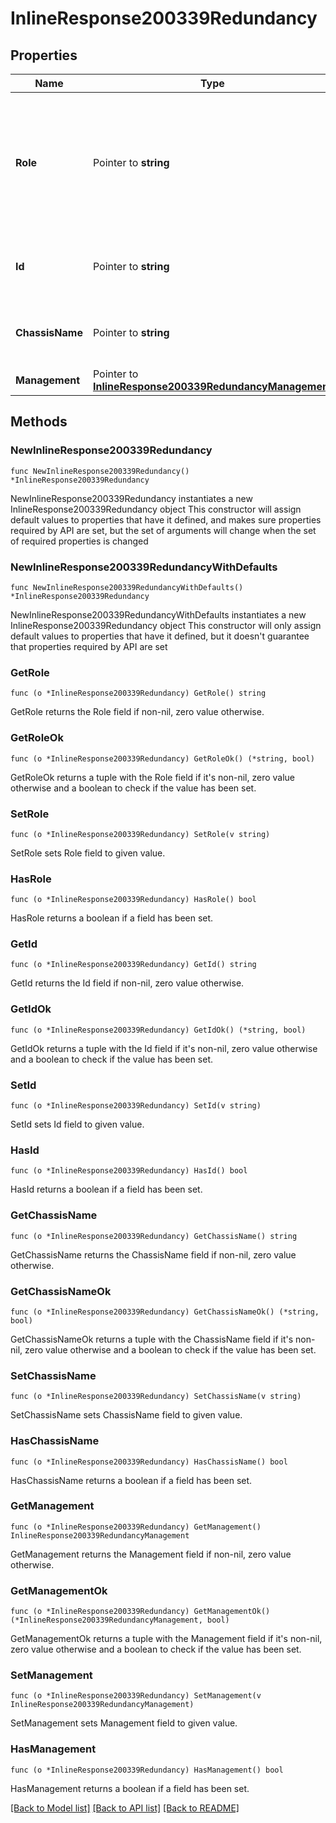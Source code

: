 # InlineResponse200339Redundancy

## Properties

Name | Type | Description | Notes
------------ | ------------- | ------------- | -------------
**Role** | Pointer to **string** | Wireless LAN controller role(Active, Active recovery, Standby hot, Standby recovery and Offline) | [optional] 
**Id** | Pointer to **string** | Wireless LAN controller redundancy ID | [optional] 
**ChassisName** | Pointer to **string** | Wireless LAN controller chassis name | [optional] 
**Management** | Pointer to [**InlineResponse200339RedundancyManagement**](InlineResponse200339RedundancyManagement.md) |  | [optional] 

## Methods

### NewInlineResponse200339Redundancy

`func NewInlineResponse200339Redundancy() *InlineResponse200339Redundancy`

NewInlineResponse200339Redundancy instantiates a new InlineResponse200339Redundancy object
This constructor will assign default values to properties that have it defined,
and makes sure properties required by API are set, but the set of arguments
will change when the set of required properties is changed

### NewInlineResponse200339RedundancyWithDefaults

`func NewInlineResponse200339RedundancyWithDefaults() *InlineResponse200339Redundancy`

NewInlineResponse200339RedundancyWithDefaults instantiates a new InlineResponse200339Redundancy object
This constructor will only assign default values to properties that have it defined,
but it doesn't guarantee that properties required by API are set

### GetRole

`func (o *InlineResponse200339Redundancy) GetRole() string`

GetRole returns the Role field if non-nil, zero value otherwise.

### GetRoleOk

`func (o *InlineResponse200339Redundancy) GetRoleOk() (*string, bool)`

GetRoleOk returns a tuple with the Role field if it's non-nil, zero value otherwise
and a boolean to check if the value has been set.

### SetRole

`func (o *InlineResponse200339Redundancy) SetRole(v string)`

SetRole sets Role field to given value.

### HasRole

`func (o *InlineResponse200339Redundancy) HasRole() bool`

HasRole returns a boolean if a field has been set.

### GetId

`func (o *InlineResponse200339Redundancy) GetId() string`

GetId returns the Id field if non-nil, zero value otherwise.

### GetIdOk

`func (o *InlineResponse200339Redundancy) GetIdOk() (*string, bool)`

GetIdOk returns a tuple with the Id field if it's non-nil, zero value otherwise
and a boolean to check if the value has been set.

### SetId

`func (o *InlineResponse200339Redundancy) SetId(v string)`

SetId sets Id field to given value.

### HasId

`func (o *InlineResponse200339Redundancy) HasId() bool`

HasId returns a boolean if a field has been set.

### GetChassisName

`func (o *InlineResponse200339Redundancy) GetChassisName() string`

GetChassisName returns the ChassisName field if non-nil, zero value otherwise.

### GetChassisNameOk

`func (o *InlineResponse200339Redundancy) GetChassisNameOk() (*string, bool)`

GetChassisNameOk returns a tuple with the ChassisName field if it's non-nil, zero value otherwise
and a boolean to check if the value has been set.

### SetChassisName

`func (o *InlineResponse200339Redundancy) SetChassisName(v string)`

SetChassisName sets ChassisName field to given value.

### HasChassisName

`func (o *InlineResponse200339Redundancy) HasChassisName() bool`

HasChassisName returns a boolean if a field has been set.

### GetManagement

`func (o *InlineResponse200339Redundancy) GetManagement() InlineResponse200339RedundancyManagement`

GetManagement returns the Management field if non-nil, zero value otherwise.

### GetManagementOk

`func (o *InlineResponse200339Redundancy) GetManagementOk() (*InlineResponse200339RedundancyManagement, bool)`

GetManagementOk returns a tuple with the Management field if it's non-nil, zero value otherwise
and a boolean to check if the value has been set.

### SetManagement

`func (o *InlineResponse200339Redundancy) SetManagement(v InlineResponse200339RedundancyManagement)`

SetManagement sets Management field to given value.

### HasManagement

`func (o *InlineResponse200339Redundancy) HasManagement() bool`

HasManagement returns a boolean if a field has been set.


[[Back to Model list]](../README.md#documentation-for-models) [[Back to API list]](../README.md#documentation-for-api-endpoints) [[Back to README]](../README.md)


